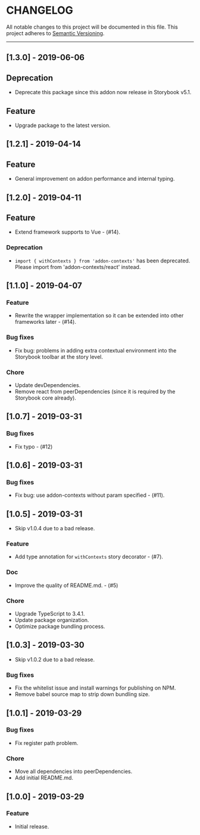 # CHANGELOG

All notable changes to this project will be documented in this file.
This project adheres to [Semantic Versioning](http://semver.org/).

---

## [1.3.0] - 2019-06-06

## Deprecation

- Deprecate this package since this addon now release in Storybook v5.1.

## Feature

- Upgrade package to the latest version.


## [1.2.1] - 2019-04-14

## Feature

- General improvement on addon performance and internal typing.


## [1.2.0] - 2019-04-11

## Feature

- Extend framework supports to Vue - (#14).

### Deprecation

- `import { withContexts } from 'addon-contexts'` has been deprecated.  Please import from 'addon-contexts/react'
instead.


## [1.1.0] - 2019-04-07

### Feature

- Rewrite the wrapper implementation so it can be extended into other frameworks later - (#14).

### Bug fixes

- Fix bug: problems in adding extra contextual environment into the Storybook toolbar at the story level.

### Chore

- Update devDependencies.
- Remove react from peerDependencies (since it is required by the Storybook core already).


## [1.0.7] - 2019-03-31

### Bug fixes

- Fix typo - (#12)


## [1.0.6] - 2019-03-31

### Bug fixes

- Fix bug: use addon-contexts without param specified - (#11).


## [1.0.5] - 2019-03-31

- Skip v1.0.4 due to a bad release.

### Feature

- Add type annotation for `withContexts` story decorator - (#7).

### Doc

- Improve the quality of README.md. - (#5)

### Chore

- Upgrade TypeScript to 3.4.1.
- Update package organization.
- Optimize package bundling process.


## [1.0.3] - 2019-03-30

- Skip v1.0.2 due to a bad release.

### Bug fixes

- Fix the whitelist issue and install warnings for publishing on NPM.
- Remove babel source map to strip down bundling size.


## [1.0.1] - 2019-03-29

### Bug fixes

- Fix register path problem.

### Chore

- Move all dependencies into peerDependencies.
- Add initial README.md.


## [1.0.0] - 2019-03-29

### Feature

- Initial release.
